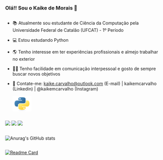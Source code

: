 ### Olá!! Sou o Kaike de Morais 👋

##
- 📚 Atualmente sou estudante de Ciência da Computação pela Universidade Federal de Catalão (UFCAT) - 1º Período
- 💻 Estou estudando Python
- 🌎 Tenho interesse em ter experiências profissionais e almejo trabalhar no exterior
- 🧑‍💻 Tenho facilidade em comunicação interpessoal e gosto de sempre buscar novos objetivos
- 💬 Contate-me: kaike.carvalho@outlook.com (E-mail) | kaikemcarvalho (Linkedin) | @kaikemcarvalho (Instagram) 
 
  <img align="center" alt="Rafa-Python" height="50" width="60" src="https://raw.githubusercontent.com/devicons/devicon/master/icons/python/python-original.svg">

##
<div>
  <a href="https://instagram.com/kaikemcarvalho" target="_blank"><img src="https://img.shields.io/badge/-Instagram-%23E4405F?style=for-the-badge&logo=instagram&logoColor=white" target="_blank"></a>
  <a href = "mailto:kaike.carvalho@outlook.com"><img src="https://img.shields.io/badge/-Gmail-%23333?style=for-the-badge&logo=gmail&logoColor=white" target="_blank"></a>
  <a href="https://www.linkedin.com/in/kaikemcarvalho" target="_blank"><img src="https://img.shields.io/badge/-LinkedIn-%230077B5?style=for-the-badge&logo=linkedin&logoColor=white" target="_blank"></a> 
</div>

##
![Anurag's GitHub stats](https://github-readme-stats.vercel.app/api?username=kkademorais&show_icons=true&theme=dracula)

##
[![Readme Card](https://github-readme-stats.vercel.app/api/pin/?username=gustavoguanabara&repo=git-github)](https://github.com/gustavoguanabara/git-github)
